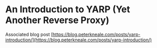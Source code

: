# An Introduction to YARP (Yet Another Reverse Proxy)

Associated blog post [https://blog.peterkneale.com/posts/yarp-introduction/](https://blog.peterkneale.com/posts/yarp-introduction/)

